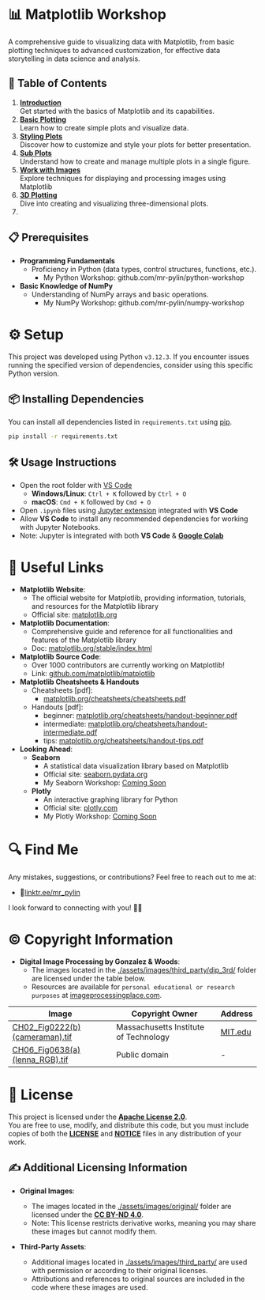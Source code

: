 # 📊 Matplotlib Workshop
A comprehensive guide to visualizing data with Matplotlib, from basic plotting techniques to advanced customization, for effective data storytelling in data science and analysis.

## 📖 Table of Contents
   1. [**Introduction**](./codes/01_introduction.ipynb)  
      Get started with the basics of Matplotlib and its capabilities.
   1. [**Basic Plotting**](./codes/02_basic-plotting.ipynb)  
      Learn how to create simple plots and visualize data.
   1. [**Styling Plots**](./codes/03_styling-plots.ipynb)  
      Discover how to customize and style your plots for better presentation.
   1. [**Sub Plots**](./codes/04_subplots.ipynb)  
      Understand how to create and manage multiple plots in a single figure.
   1. [**Work with Images**](./codes/05_work-with-images.ipynb)  
      Explore techniques for displaying and processing images using Matplotlib
   1. [**3D Plotting**](./codes/06_3d-plotting.ipynb)  
      Dive into creating and visualizing three-dimensional plots.
   1. 


## 📋 Prerequisites
   - **Programming Fundamentals**
      - Proficiency in Python (data types, control structures, functions, etc.).
         - My Python Workshop: github.com/mr-pylin/python-workshop
   - **Basic Knowledge of NumPy**
      - Understanding of NumPy arrays and basic operations.
         - My NumPy Workshop: github.com/mr-pylin/numpy-workshop

# ⚙️ Setup
This project was developed using Python `v3.12.3`. If you encounter issues running the specified version of dependencies, consider using this specific Python version.

## 📦 Installing Dependencies
You can install all dependencies listed in `requirements.txt` using [pip](https://pip.pypa.io/en/stable/installation/).
```bash
pip install -r requirements.txt
```

## 🛠️ Usage Instructions
   - Open the root folder with [VS Code](https://code.visualstudio.com/)
      - **Windows/Linux**: `Ctrl + K` followed by `Ctrl + O`
      - **macOS**: `Cmd + K` followed by `Cmd + O`
   - Open `.ipynb` files using [Jupyter extension](https://marketplace.visualstudio.com/items?itemName=ms-toolsai.jupyter) integrated with **VS Code**
   - Allow **VS Code** to install any recommended dependencies for working with Jupyter Notebooks.
   - Note: Jupyter is integrated with both **VS Code** & **[Google Colab](https://colab.research.google.com/)**

# 🔗 Useful Links
   - **Matplotlib Website**:
      - The official website for Matplotlib, providing information, tutorials, and resources for the Matplotlib library
      - Official site: [matplotlib.org](https://matplotlib.org)
   - **Matplotlib Documentation**:
      - Comprehensive guide and reference for all functionalities and features of the Matplotlib library
      - Doc: [matplotlib.org/stable/index.html](https://matplotlib.org/stable/index.html)
   - **Matplotlib Source Code**:
      - Over 1000 contributors are currently working on Matplotlib!
      - Link: [github.com/matplotlib/matplotlib](https://github.com/matplotlib/matplotlib)
   - **Matplotlib Cheatsheets & Handouts**
      - Cheatsheets [pdf]:
         - [matplotlib.org/cheatsheets/cheatsheets.pdf](https://matplotlib.org/cheatsheets/cheatsheets.pdf)
      - Handouts [pdf]:
         - beginner: [matplotlib.org/cheatsheets/handout-beginner.pdf](https://matplotlib.org/cheatsheets/handout-beginner.pdf)
         - intermediate: [matplotlib.org/cheatsheets/handout-intermediate.pdf](https://matplotlib.org/cheatsheets/handout-intermediate.pdf)
         - tips: [matplotlib.org/cheatsheets/handout-tips.pdf](https://matplotlib.org/cheatsheets/handout-tips.pdf)
   - **Looking Ahead**:
      - **Seaborn**
         - A statistical data visualization library based on Matplotlib
         - Official site: [seaborn.pydata.org](https://seaborn.pydata.org/)
         - My Seaborn Workshop: [Coming Soon](https://github.com/mr-pylin/#)
      - **Plotly**
         - An interactive graphing library for Python
         - Official site: [plotly.com](https://plotly.com/)
         - My Plotly Workshop: [Coming Soon](https://github.com/mr-pylin/#)

# 🔍 Find Me
Any mistakes, suggestions, or contributions? Feel free to reach out to me at:
   - 📍[linktr.ee/mr_pylin](https://linktr.ee/mr_pylin)
   
I look forward to connecting with you! 🏃‍♂️

# ©️ Copyright Information
- **Digital Image Processing by Gonzalez & Woods**:
   - The images located in the [./assets/images/third_party/dip_3rd/](./assets/images/third_party/dip_3rd/) folder are licensed under the table below.
   - Resources are available for `personal educational or research purposes` at [imageprocessingplace.com](https://www.imageprocessingplace.com/DIP-3E/dip3e_book_images_downloads.htm).
<table style="margin: 0 auto;">
   <thead>
      <tr>
         <th>Image</th>
         <th>Copyright Owner</th>
         <th>Address</th>
      </tr>
   </thead>
   <tbody>
      <tr>
         <td><a href="./assets/images/third_party/dip_3rd/CH02_Fig0222(b)(cameraman).tif">CH02_Fig0222(b)(cameraman).tif</a></td>
         <td>Massachusetts Institute of Technology</td>
         <td><a href="https://MIT.edu">MIT.edu</a></td>
      </tr>
      <tr>
         <td><a href="./assets/images/third_party/dip_3rd/CH06_Fig0638(a)(lenna_RGB).tif">CH06_Fig0638(a)(lenna_RGB).tif</a></td>
         <td>Public domain</td>
         <td>-</td>
      </tr>
   </tbody>
</table>

# 📄 License
This project is licensed under the **[Apache License 2.0](./LICENSE)**.  
You are free to use, modify, and distribute this code, but you must include copies of both the [**LICENSE**](./LICENSE) and [**NOTICE**](./NOTICE) files in any distribution of your work.

## ✍️ Additional Licensing Information
- **Original Images**:
   - The images located in the [./assets/images/original/](./assets/images/original/) folder are licensed under the **[CC BY-ND 4.0](./assets/images/original/LICENSE)**.
   - Note: This license restricts derivative works, meaning you may share these images but cannot modify them.

- **Third-Party Assets**:
   - Additional images located in [./assets/images/third_party/](./assets/images/third_party/) are used with permission or according to their original licenses.
   - Attributions and references to original sources are included in the code where these images are used.